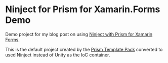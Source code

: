 # Ninject for Prism for Xamarin.Forms Demo

Demo project for my blog post on using [Ninject with Prism for Xamarin Forms](http://www.alteridem.net/2016/01/03/using-ninject-for-prism-for-xamarin-forms/).

This is the default project created by the [Prism Template Pack](https://visualstudiogallery.msdn.microsoft.com/e7b6bde2-ba59-43dd-9d14-58409940ffa0) converted to used Ninject instead of Unity as the IoC container.